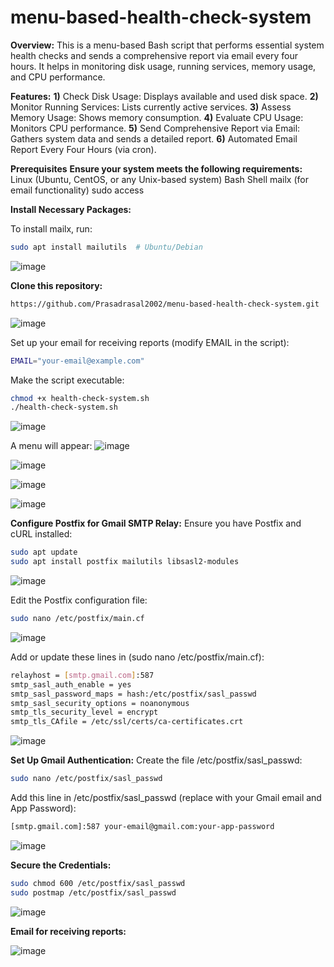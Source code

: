 # menu-based-health-check-system

**Overview:**
This is a menu-based Bash script that performs essential system health checks and sends a comprehensive report via email every four hours. It helps in monitoring disk usage, running services, memory usage, and CPU performance.

**Features:**
**1)** Check Disk Usage: Displays available and used disk space.
**2)** Monitor Running Services: Lists currently active services.
**3)** Assess Memory Usage: Shows memory consumption.
**4)** Evaluate CPU Usage: Monitors CPU performance.
**5)** Send Comprehensive Report via Email: Gathers system data and sends a detailed report.
**6)** Automated Email Report Every Four Hours (via cron).

**Prerequisites**
**Ensure your system meets the following requirements:**
Linux (Ubuntu, CentOS, or any Unix-based system)
Bash Shell
mailx (for email functionality)
sudo access

**Install Necessary Packages:**

To install mailx, run:
```bash
sudo apt install mailutils  # Ubuntu/Debian
```
![image](https://github.com/user-attachments/assets/be1db0fc-d991-4cd9-9df1-ad1cb99d76c5)


**Clone this repository:**
```bash
https://github.com/Prasadrasal2002/menu-based-health-check-system.git
```
![image](https://github.com/user-attachments/assets/8a998ae8-1b66-42ec-bd4b-55188b98d2fe)

Set up your email for receiving reports (modify EMAIL in the script):
```bash
EMAIL="your-email@example.com"
```

Make the script executable:
```bash
chmod +x health-check-system.sh
./health-check-system.sh
```
![image](https://github.com/user-attachments/assets/9f37a000-7b36-47b3-8b17-9e616939d877)

A menu will appear:
![image](https://github.com/user-attachments/assets/6ac0ccb3-b77a-46c0-a3cc-9b1d01a7d154)

![image](https://github.com/user-attachments/assets/d092e90d-cf24-4887-99b0-6d1169200779)

![image](https://github.com/user-attachments/assets/ed555b0d-a419-4688-b7e5-7618ef6a9324)

![image](https://github.com/user-attachments/assets/b0d8f23e-ddb3-4839-97e7-05d56e6ae3a9)


**Configure Postfix for Gmail SMTP Relay:**
Ensure you have Postfix and cURL installed:
```bash
sudo apt update
sudo apt install postfix mailutils libsasl2-modules
```
![image](https://github.com/user-attachments/assets/cf86f71a-d153-4dc4-b6ab-095996fb6f81)


Edit the Postfix configuration file:
```bash
sudo nano /etc/postfix/main.cf
```
![image](https://github.com/user-attachments/assets/cc11d243-e467-4ad0-9537-b075f67c7465)


Add or update these lines in (sudo nano /etc/postfix/main.cf):
```bash
relayhost = [smtp.gmail.com]:587
smtp_sasl_auth_enable = yes
smtp_sasl_password_maps = hash:/etc/postfix/sasl_passwd
smtp_sasl_security_options = noanonymous
smtp_tls_security_level = encrypt
smtp_tls_CAfile = /etc/ssl/certs/ca-certificates.crt
```
![image](https://github.com/user-attachments/assets/2c6c786a-6c26-4b18-bf3f-092b81275068)


**Set Up Gmail Authentication:**
Create the file /etc/postfix/sasl_passwd:
```bash
sudo nano /etc/postfix/sasl_passwd
```

Add this line in /etc/postfix/sasl_passwd (replace with your Gmail email and App Password):
```bash
[smtp.gmail.com]:587 your-email@gmail.com:your-app-password
```
![image](https://github.com/user-attachments/assets/7828ad93-1726-4c8a-921a-ccc1594ed8bb)


**Secure the Credentials:**
```bash
sudo chmod 600 /etc/postfix/sasl_passwd
sudo postmap /etc/postfix/sasl_passwd
```
![image](https://github.com/user-attachments/assets/b6f86143-d5c2-474b-a18f-9094b79f53b3)


**Email for receiving reports:**

![image](https://github.com/user-attachments/assets/d3a21a45-4297-4bf5-9ad4-49dcad3d4455)

